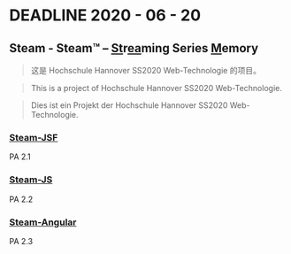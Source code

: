 # DEADLINE 2020 - 06 - 20
## Steam - Steam™ – <u>St</u>r<u>ea</u>ming Series <u>M</u>emory
> 这是 Hochschule Hannover SS2020 Web-Technologie 的项目。

> This is a project of Hochschule Hannover SS2020 Web-Technologie.

> Dies ist ein Projekt der Hochschule Hannover SS2020 Web-Technologie.

### [Steam-JSF](https://github.com/netbeifeng/steam/tree/master/steam-jsf)
PA 2.1 

### [Steam-JS](https://github.com/netbeifeng/steam/tree/master/steam-js)
PA 2.2

### [Steam-Angular](https://github.com/netbeifeng/steam/tree/master/steam-angular/src/app)
PA 2.3

